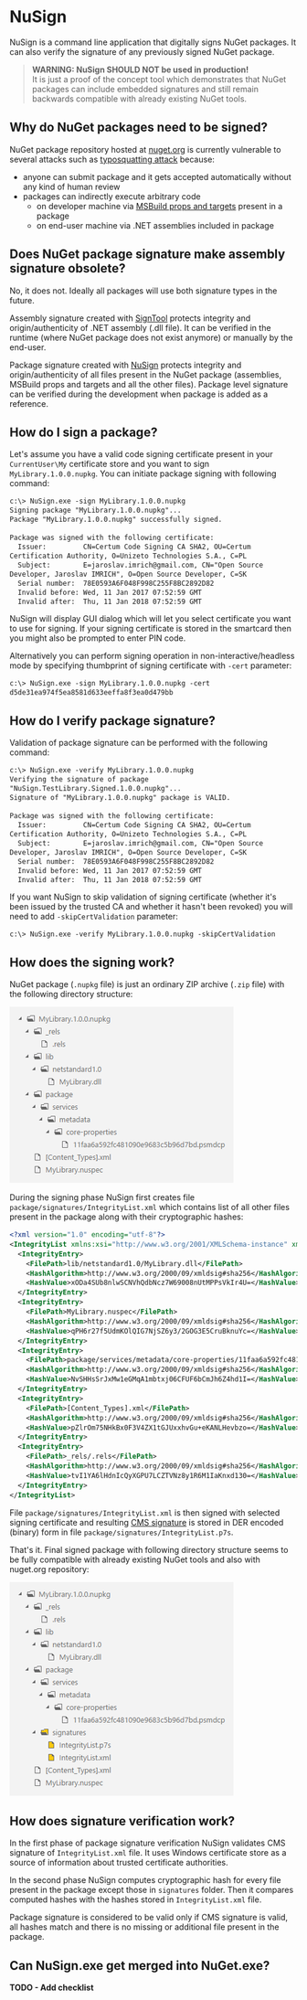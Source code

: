 NuSign
=============

NuSign is a command line application that digitally signs NuGet packages. It can also verify the signature of any previously signed NuGet package.

> **WARNING: NuSign SHOULD NOT be used in production!**  
> It is just a proof of the concept tool which demonstrates that NuGet packages can include embedded signatures and still remain backwards compatible with already existing NuGet tools.

## Why do NuGet packages need to be signed?

NuGet package repository hosted at [nuget.org](https://www.nuget.org) is currently vulnerable to several attacks such as [typosquatting attack](https://github.com/NuGet/Home/issues/2974) because:

- anyone can submit package and it gets accepted automatically without any kind of human review
- packages can indirectly execute arbitrary code
  -  on developer machine via [MSBuild props and targets](https://docs.microsoft.com/en-us/nuget/create-packages/creating-a-package#including-msbuild-props-and-targets-in-a-package) present in a package
  - on end-user machine via .NET assemblies included in package

## Does NuGet package signature make assembly signature obsolete?

No, it does not. Ideally all packages will use both signature types in the future.

Assembly signature created with [SignTool](https://msdn.microsoft.com/en-us/library/windows/desktop/aa387764(v=vs.85).aspx)
protects integrity and origin/authenticity of .NET assembly (.dll file). It can be verified in the runtime (where NuGet package does not exist anymore) or manually by the end-user.

Package signature created with [NuSign](https://github.com/jariq/NuSign) protects integrity and origin/authenticity of all files present in the NuGet package (assemblies, MSBuild props and targets and all the other files). Package level signature can be verified during the development when package is added as a reference.

## How do I sign a package?

Let's assume you have a valid code signing certificate present in your `CurrentUser\My` certificate store and you want to sign `MyLibrary.1.0.0.nupkg`. You can initiate package signing with following command:

    c:\> NuSign.exe -sign MyLibrary.1.0.0.nupkg
    Signing package "MyLibrary.1.0.0.nupkg"...
    Package "MyLibrary.1.0.0.nupkg" successfully signed.

    Package was signed with the following certificate:
      Issuer:         CN=Certum Code Signing CA SHA2, OU=Certum Certification Authority, O=Unizeto Technologies S.A., C=PL
      Subject:        E=jaroslav.imrich@gmail.com, CN="Open Source Developer, Jaroslav IMRICH", O=Open Source Developer, C=SK
      Serial number:  78E0593A6F048F998C255F8BC2892D82
      Invalid before: Wed, 11 Jan 2017 07:52:59 GMT
      Invalid after:  Thu, 11 Jan 2018 07:52:59 GMT

NuSign will display GUI dialog which will let you select certificate you want to use for signing. If your signing certificate is stored in the smartcard then you might also be prompted to enter PIN code.

Alternatively you can perform signing operation in non-interactive/headless mode by specifying thumbprint of signing certificate with `-cert` parameter:

    c:\> NuSign.exe -sign MyLibrary.1.0.0.nupkg -cert d5de31ea974f5ea8581d633eeffa8f3ea0d479bb

## How do I verify package signature?

Validation of package signature can be performed with the following command:

    c:\> NuSign.exe -verify MyLibrary.1.0.0.nupkg
    Verifying the signature of package "NuSign.TestLibrary.Signed.1.0.0.nupkg"...
    Signature of "MyLibrary.1.0.0.nupkg" package is VALID.

    Package was signed with the following certificate:
      Issuer:         CN=Certum Code Signing CA SHA2, OU=Certum Certification Authority, O=Unizeto Technologies S.A., C=PL
      Subject:        E=jaroslav.imrich@gmail.com, CN="Open Source Developer, Jaroslav IMRICH", O=Open Source Developer, C=SK
      Serial number:  78E0593A6F048F998C255F8BC2892D82
      Invalid before: Wed, 11 Jan 2017 07:52:59 GMT
      Invalid after:  Thu, 11 Jan 2018 07:52:59 GMT

If you want NuSign to skip validation of signing certificate (whether it's been issued by the trusted CA and whether it hasn't been revoked) you will need to add `-skipCertValidation` parameter:

    c:\> NuSign.exe -verify MyLibrary.1.0.0.nupkg -skipCertValidation

## How does the signing work?

NuGet package (`.nupkg` file) is just an ordinary ZIP archive (`.zip` file) with the following directory structure:

![Structure of unsigned NuGet package](images/unsigned_package.png?raw=true)

During the signing phase NuSign first creates file `package/signatures/IntegrityList.xml` which contains list of all other files present in the package along with their cryptographic hashes:

```xml
<?xml version="1.0" encoding="utf-8"?>
<IntegrityList xmlns:xsi="http://www.w3.org/2001/XMLSchema-instance" xmlns:xsd="http://www.w3.org/2001/XMLSchema">
  <IntegrityEntry>
    <FilePath>lib/netstandard1.0/MyLibrary.dll</FilePath>
    <HashAlgorithm>http://www.w3.org/2000/09/xmldsig#sha256</HashAlgorithm>
    <HashValue>xODa4SUb8nlwSCNVhQdbNcz7W69008nUtMPPsVkIr4U=</HashValue>
  </IntegrityEntry>
  <IntegrityEntry>
    <FilePath>MyLibrary.nuspec</FilePath>
    <HashAlgorithm>http://www.w3.org/2000/09/xmldsig#sha256</HashAlgorithm>
    <HashValue>qPH6r27f5UdmKOlQIG7NjSZ6y3/2GOG3E5CruBknuYc=</HashValue>
  </IntegrityEntry>
  <IntegrityEntry>
    <FilePath>package/services/metadata/core-properties/11faa6a592fc481090e9683c5b96d7bd.psmdcp</FilePath>
    <HashAlgorithm>http://www.w3.org/2000/09/xmldsig#sha256</HashAlgorithm>
    <HashValue>NvSHHsSrJxMw1eGMqA1mbtxj06CFUF6bCmJh6Z4hd1I=</HashValue>
  </IntegrityEntry>
  <IntegrityEntry>
    <FilePath>[Content_Types].xml</FilePath>
    <HashAlgorithm>http://www.w3.org/2000/09/xmldsig#sha256</HashAlgorithm>
    <HashValue>pZlrOm75NHkBx0F3V4ZX1tGJUxxhvGu+eKANLHevbzo=</HashValue>
  </IntegrityEntry>
  <IntegrityEntry>
    <FilePath>_rels/.rels</FilePath>
    <HashAlgorithm>http://www.w3.org/2000/09/xmldsig#sha256</HashAlgorithm>
    <HashValue>tvI1YA6lHdnIcQyXGPU7LCZTVNz8y1R6M1IaKnxd130=</HashValue>
  </IntegrityEntry>
</IntegrityList>
```

File `package/signatures/IntegrityList.xml` is then signed with selected signing certificate and resulting [CMS signature](https://tools.ietf.org/rfc/rfc5652.txt) is stored in DER encoded (binary) form in file `package/signatures/IntegrityList.p7s`.

That's it. Final signed package with following directory structure seems to be fully compatible with already existing NuGet tools and also with nuget.org repository:

![Structure of signed NuGet package](images/signed_package.png?raw=true)

## How does signature verification work?

In the first phase of package signature verification NuSign validates CMS signature of `IntegrityList.xml` file. It uses Windows certificate store as a source of information about trusted certificate authorities.

In the second phase NuSign computes cryptographic hash for every file present in the package except those in `signatures` folder. Then it compares computed hashes with the hashes stored in `IntegrityList.xml` file.

Package signature is considered to be valid only if CMS signature is valid, all hashes match and there is no missing or additional file present in the package.

## Can NuSign.exe get merged into NuGet.exe?

**TODO - Add checklist**